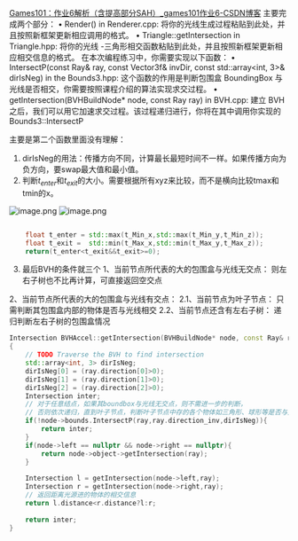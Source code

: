 [Games101：作业6解析（含提高部分SAH）_games101作业6-CSDN博客](https://blog.csdn.net/Q_pril/article/details/124054123)
主要完成两个部分：
• Render() in Renderer.cpp: 将你的光线生成过程粘贴到此处，并且按照新框架更新相应调用的格式。
• Triangle::getIntersection in Triangle.hpp: 将你的光线 -三角形相交函数粘贴到此处，并且按照新框架更新相应相交信息的格式。
在本次编程练习中，你需要实现以下函数：
• IntersectP(const Ray& ray, const Vector3f& invDir, const std::array<int, 3>& dirIsNeg) in the Bounds3.hpp: 这个函数的作用是判断包围盒 BoundingBox 与光线是否相交，你需要按照课程介绍的算法实现求交过程。
• getIntersection(BVHBuildNode* node, const Ray ray) in BVH.cpp: 建立 BVH 之后，我们可以用它加速求交过程。该过程递归进行，你将在其中调用你实现的 Bounds3::IntersectP

主要是第二个函数里面没有理解：
1. dirIsNeg的用法：传播方向不同，计算最长最短时间不一样。如果传播方向为负方向，要swap最大值和最小值。
2. 判断$t_{enter}$和$t_{exit}$的大小。需要根据所有xyz来比较，而不是横向比较tmax和tmin的x。

![image.png](https://picbed-1305808788.cos.ap-chengdu.myqcloud.com/img/20241116170916.png)
![image.png](https://picbed-1305808788.cos.ap-chengdu.myqcloud.com/img/20241116170922.png)


```cpp

    float t_enter = std::max(t_Min_x,std::max(t_Min_y,t_Min_z));
    float t_exit =  std::min(t_Max_x,std::min(t_Max_y,t_Max_z));
    return(t_enter<t_exit&&t_exit>=0);
```

3. 最后BVH的条件就三个
1、当前节点所代表的大的包围盒与光线无交点：
则左右子树也不比再计算，可直接返回空交点

2、当前节点所代表的大的包围盒与光线有交点：
2.1、当前节点为叶子节点：
只需判断其包围盒内部的物体是否与光线相交
2.2、当前节点还含有左右子树：
递归判断左右子树的包围盒情况

```cpp
Intersection BVHAccel::getIntersection(BVHBuildNode* node, const Ray& ray) const
{
    // TODO Traverse the BVH to find intersection
    std::array<int, 3> dirIsNeg;
    dirIsNeg[0] = (ray.direction[0]>0);
    dirIsNeg[1] = (ray.direction[1]>0);
    dirIsNeg[2] = (ray.direction[2]>0);
    Intersection inter;
    // 对于任意结点，如果其boundbox与光线无交点，则不需进一步的判断，
    // 否则依次递归，直到叶子节点，判断叶子节点中存的各个物体如三角形、球形等是否与光线有交点
    if(!node->bounds.IntersectP(ray,ray.direction_inv,dirIsNeg)){
        return inter;
    }
    if(node->left == nullptr && node->right == nullptr){
        return node->object->getIntersection(ray);
    }
    
    Intersection l = getIntersection(node->left,ray);
    Intersection r = getIntersection(node->right,ray);
    // 返回距离光源进的物体的相交信息
    return l.distance<r.distance?l:r;
    
    return inter;
}
```
